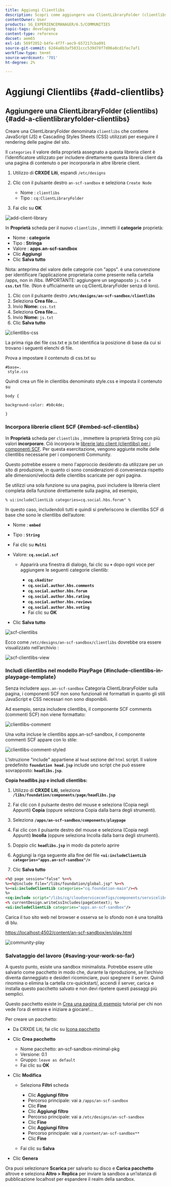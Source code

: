 ```yaml
---
title: Aggiungi Clientlibs
description: Scopri come aggiungere una ClientLibraryFolder (clientlibs) utilizzata per contenere i fogli di stile JavaScript e Cascading utilizzati per eseguire il rendering delle pagine del sito.
contentOwner: User
products: SG_EXPERIENCEMANAGER/6.5/COMMUNITIES
topic-tags: developing
content-type: reference
docset: aem65
exl-id: 569f2052-b4fe-4f7f-aec9-657217cba091
source-git-commit: 62d4a8b3af5031ccc539d78f7d06a8cd1fec7af1
workflow-type: tm+mt
source-wordcount: '701'
ht-degree: 2%

---
```


# Aggiungi Clientlibs {#add-clientlibs}

## Aggiungere una ClientLibraryFolder (clientlibs) {#add-a-clientlibraryfolder-clientlibs}

Creare una ClientLibraryFolder denominata `clientlibs` che contiene JavaScript (JS) e Cascading Styles Sheets (CSS) utilizzati per eseguire il rendering delle pagine del sito.

Il `categories` il valore della proprietà assegnato a questa libreria client è l’identificatore utilizzato per includere direttamente questa libreria client da una pagina di contenuto o per incorporarla in altre librerie client.

1. Utilizzo di **CRXDE Liti**, espandi `/etc/designs`

1. Clic con il pulsante destro `an-scf-sandbox` e seleziona `Create Node`

   * Nome : `clientlibs`
   * Tipo : `cq:ClientLibraryFolder`

1. Fai clic su **OK**

![add-client-library](assets/add-client-library.png)

In **Proprietà** scheda per il nuovo `clientlibs` , immetti il **categorie** proprietà:

* Nome : **categorie**
* Tipo : **Stringa**
* Valore : **apps.an-scf-sandbox**
* Clic **Aggiungi**
* Clic **Salva tutto**

Nota: anteprima del valore delle categorie con &quot;apps&quot;. è una convenzione per identificare l’applicazione proprietaria come presente nella cartella /apps, non in /libs. IMPORTANTE: aggiungere un segnaposto `js.tx`t e **`css.txt`** file. (Non è ufficialmente un cq:ClientLibraryFolder senza di loro).

1. Clic con il pulsante destro **`/etc/designs/an-scf-sandbox/clientlibs`**
1. Seleziona **Crea file...**
1. Invio **Nome:** `css.txt`
1. Seleziona **Crea file...**
1. Invio **Nome:** `js.txt`
1. Clic **Salva tutto**

![clientlibs-css](assets/clientlibs-css.png)

La prima riga dei file css.txt e js.txt identifica la posizione di base da cui si trovano i seguenti elenchi di file.

Prova a impostare il contenuto di css.txt su

```
#base=.
 style.css
```

Quindi crea un file in clientlibs denominato style.css e imposta il contenuto su

`body {`

`background-color: #b0c4de;`

`}`

### Incorpora librerie client SCF {#embed-scf-clientlibs}

In **Proprietà** scheda per `clientlibs` , immettere la proprietà String con più valori **incorporare**. Ciò incorpora le [librerie lato client (clientlibs) per i componenti SCF](/help/communities/client-customize.md#clientlibs-for-scf). Per questa esercitazione, vengono aggiunte molte delle clientlibs necessarie per i componenti Community.

Questo potrebbe essere o meno l&#39;approccio desiderato da utilizzare per un sito di produzione, in quanto ci sono considerazioni di convenienza rispetto alle dimensioni/velocità delle clientlibs scaricate per ogni pagina.

Se utilizzi una sola funzione su una pagina, puoi includere la libreria client completa della funzione direttamente sulla pagina, ad esempio,

`% ui:includeClientLib categories=cq.social.hbs.forum" %`

In questo caso, includendoli tutti e quindi si preferiscono le clientlibs SCF di base che sono le clientlibs dell’autore:

* Nome : **`embed`**
* Tipo : **`String`**
* Fai clic su **`Multi`**
* Valore: **`cq.social.scf`**

   * Apparirà una finestra di dialogo, fai clic su **`+`** dopo ogni voce per aggiungere le seguenti categorie clientlib:

      * **`cq.ckeditor`**
      * **`cq.social.author.hbs.comments`**
      * **`cq.social.author.hbs.forum`**
      * **`cq.social.author.hbs.rating`**
      * **`cq.social.author.hbs.reviews`**
      * **`cq.social.author.hbs.voting`**
      * Fai clic su **OK**

* Clic **Salva tutto**

![scf-clientlibs](assets/scf-clientlibs.png)

Ecco come `/etc/designs/an-scf-sandbox/clientlibs` dovrebbe ora essere visualizzato nell’archivio :

![scf-clientlibs-view](assets/scf-clientlibs1.png)

### Includi clientlibs nel modello PlayPage {#include-clientlibs-in-playpage-template}

Senza includere `apps.an-scf-sandbox` Categoria ClientLibraryFolder sulla pagina, i componenti SCF non sono funzionali né formattati in quanto gli stili JavaScript e CSS necessari non sono disponibili.

Ad esempio, senza includere clientlibs, il componente SCF comments (commenti SCF) non viene formattato:

![clientlibs-comment](assets/clientlibs-comment.png)

Una volta incluse le clientlibs apps.an-scf-sandbox, il componente commenti SCF appare con lo stile:

![clientlibs-comment-styled](assets/clientlibs-comment1.png)

L&#39;istruzione &quot;include&quot; appartiene al `head` sezione del `html` script. Il valore predefinito **`foundation head.jsp`** include uno script che può essere sovrapposto: **`headlibs.jsp`**.

**Copia headlibs.jsp e includi clientlibs:**

1. Utilizzo di **CRXDE Liti**, seleziona **`/libs/foundation/components/page/headlibs.jsp`**

1. Fai clic con il pulsante destro del mouse e seleziona (Copia negli Appunti) **Copia** (oppure seleziona Copia dalla barra degli strumenti).
1. Seleziona **`/apps/an-scf-sandbox/components/playpage`**
1. Fai clic con il pulsante destro del mouse e seleziona (Copia negli Appunti) **Incolla** (oppure seleziona Incolla dalla barra degli strumenti).
1. Doppio clic **`headlibs.jsp`** in modo da poterlo aprire
1. Aggiungi la riga seguente alla fine del file
   **`<ui:includeClientLib categories="apps.an-scf-sandbox"/>`**

1. Clic **Salva tutto**

```xml
<%@ page session="false" %><%
%><%@include file="/libs/foundation/global.jsp" %><%
%><ui:includeClientLib categories="cq.foundation-main"/><%
%>
<cq:include script="/libs/cq/cloudserviceconfigs/components/servicelibs/servicelibs.jsp"/>
<% currentDesign.writeCssIncludes(pageContext); %>
<ui:includeClientLib categories="apps.an-scf-sandbox"/>
```

Carica il tuo sito web nel browser e osserva se lo sfondo non è una tonalità di blu.

[https://localhost:4502/content/an-scf-sandbox/en/play.html](https://localhost:4502/content/an-scf-sandbox/en/play.html)

![community-play](assets/community-play.png)

### Salvataggio del lavoro {#saving-your-work-so-far}

A questo punto, esiste una sandbox minimalista. Potrebbe essere utile salvarlo come pacchetto in modo che, durante la riproduzione, se l’archivio diventa danneggiato e desideri ricominciare, puoi spegnere il server. Quindi rinomina o elimina la cartella crx-quickstart/, accendi il server, carica e installa questo pacchetto salvato e non devi ripetere questi passaggi più semplici.

Questo pacchetto esiste in [Crea una pagina di esempio](/help/communities/create-sample-page.md) tutorial per chi non vede l’ora di entrare e iniziare a giocare!...

Per creare un pacchetto:

* Da CRXDE Liti, fai clic su [Icona pacchetto](https://localhost:4502/crx/packmgr/)
* Clic **Crea pacchetto**

   * Nome pacchetto: an-scf-sandbox-minimal-pkg
   * Versione: 0.1
   * Gruppo: `leave as default`
   * Fai clic su **OK**

* Clic **Modifica**

   * Seleziona **Filtri** scheda

      * Clic **Aggiungi filtro**
      * Percorso principale: vai a `/apps/an-scf-sandbox`
      * Clic **Fine**
      * Clic **Aggiungi filtro**
      * Percorso principale: vai a `/etc/designs/an-scf-sandbox`
      * Clic **Fine**
      * Clic **Aggiungi filtro**
      * Percorso principale: vai a `/content/an-scf-sandbox**`
      * Clic **Fine**

   * Fai clic su **Salva**

* Clic **Genera**

Ora puoi selezionare **Scarica** per salvarlo su disco e **Carica pacchetto** altrove e seleziona **Altro > Replica** per inviare la sandbox a un’istanza di pubblicazione localhost per espandere il realm della sandbox.
